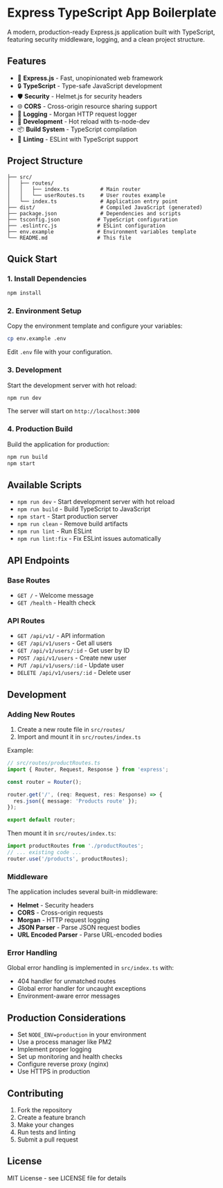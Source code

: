 # Express TypeScript App Boilerplate

A modern, production-ready Express.js application built with TypeScript, featuring security middleware, logging, and a clean project structure.

## Features

- 🚀 **Express.js** - Fast, unopinionated web framework
- 🔒 **TypeScript** - Type-safe JavaScript development
- 🛡️ **Security** - Helmet.js for security headers
- 🌐 **CORS** - Cross-origin resource sharing support
- 📝 **Logging** - Morgan HTTP request logger
- 🔧 **Development** - Hot reload with ts-node-dev
- 📦 **Build System** - TypeScript compilation
- 🧹 **Linting** - ESLint with TypeScript support

## Project Structure

```
├── src/
│   ├── routes/
│   │   ├── index.ts          # Main router
│   │   └── userRoutes.ts     # User routes example
│   └── index.ts              # Application entry point
├── dist/                     # Compiled JavaScript (generated)
├── package.json              # Dependencies and scripts
├── tsconfig.json            # TypeScript configuration
├── .eslintrc.js             # ESLint configuration
├── env.example              # Environment variables template
└── README.md                # This file
```

## Quick Start

### 1. Install Dependencies

```bash
npm install
```

### 2. Environment Setup

Copy the environment template and configure your variables:

```bash
cp env.example .env
```

Edit `.env` file with your configuration.

### 3. Development

Start the development server with hot reload:

```bash
npm run dev
```

The server will start on `http://localhost:3000`

### 4. Production Build

Build the application for production:

```bash
npm run build
npm start
```

## Available Scripts

- `npm run dev` - Start development server with hot reload
- `npm run build` - Build TypeScript to JavaScript
- `npm start` - Start production server
- `npm run clean` - Remove build artifacts
- `npm run lint` - Run ESLint
- `npm run lint:fix` - Fix ESLint issues automatically

## API Endpoints

### Base Routes
- `GET /` - Welcome message
- `GET /health` - Health check

### API Routes
- `GET /api/v1/` - API information
- `GET /api/v1/users` - Get all users
- `GET /api/v1/users/:id` - Get user by ID
- `POST /api/v1/users` - Create new user
- `PUT /api/v1/users/:id` - Update user
- `DELETE /api/v1/users/:id` - Delete user

## Development

### Adding New Routes

1. Create a new route file in `src/routes/`
2. Import and mount it in `src/routes/index.ts`

Example:

```typescript
// src/routes/productRoutes.ts
import { Router, Request, Response } from 'express';

const router = Router();

router.get('/', (req: Request, res: Response) => {
  res.json({ message: 'Products route' });
});

export default router;
```

Then mount it in `src/routes/index.ts`:

```typescript
import productRoutes from './productRoutes';
// ... existing code ...
router.use('/products', productRoutes);
```

### Middleware

The application includes several built-in middleware:

- **Helmet** - Security headers
- **CORS** - Cross-origin requests
- **Morgan** - HTTP request logging
- **JSON Parser** - Parse JSON request bodies
- **URL Encoded Parser** - Parse URL-encoded bodies

### Error Handling

Global error handling is implemented in `src/index.ts` with:

- 404 handler for unmatched routes
- Global error handler for uncaught exceptions
- Environment-aware error messages

## Production Considerations

- Set `NODE_ENV=production` in your environment
- Use a process manager like PM2
- Implement proper logging
- Set up monitoring and health checks
- Configure reverse proxy (nginx)
- Use HTTPS in production

## Contributing

1. Fork the repository
2. Create a feature branch
3. Make your changes
4. Run tests and linting
5. Submit a pull request

## License

MIT License - see LICENSE file for details 